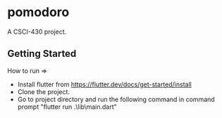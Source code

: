 # pomodoro

A CSCI-430 project.

## Getting Started

How to run =>

- Install flutter from https://flutter.dev/docs/get-started/install
- Clone the project.
- Go to project directory and run the following command in command prompt
 "flutter run .\lib\main.dart"
